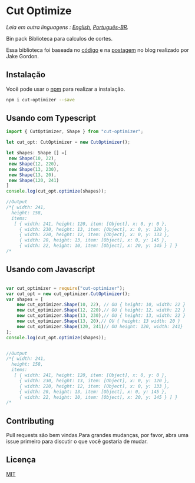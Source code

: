 # Cut Optimize

*Leia em outra linguagens : [English](README.md), [Português-BR](README.pt-br.md).*

Bin pack Biblioteca para calculos de cortes.

Essa biblioteca foi baseada no [código](https://github.com/jakesgordon/bin-packing) e na [postagem](https://codeincomplete.com/posts/bin-packing/) no blog realizado por Jake Gordon.

## Instalação

Você pode usar o [npm](https://www.npmjs.com/package/cut-optimizer) para realizar a instalação.

```bash
npm i cut-optimizer --save
```

## Usando com Typescript

```typescript
import { CutOptimizer, Shape } from "cut-optimizer";

let cut_opt: CutOptimizer = new CutOptimizer();

let shapes: Shape [] =[
 new Shape(10, 22),
 new Shape(12, 220),
 new Shape(13, 230),
 new Shape(13, 20),
 new Shape(120, 241)
]
console.log(cut_opt.optimize(shapes));

//Output
/*{ width: 241,
  height: 158,
  items: 
   [ { width: 241, height: 120, item: [Object], x: 0, y: 0 },
     { width: 230, height: 13, item: [Object], x: 0, y: 120 },
     { width: 220, height: 12, item: [Object], x: 0, y: 133 },
     { width: 20, height: 13, item: [Object], x: 0, y: 145 },
     { width: 22, height: 10, item: [Object], x: 20, y: 145 } ] }
/*
```

## Usando com Javascript 

```javascript

var cut_optimizer = require("cut-optimizer");
var cut_opt = new cut_optimizer.CutOptimizer();
var shapes = [
    new cut_optimizer.Shape(10, 22), // OU { height: 10, width: 22 }
    new cut_optimizer.Shape(12, 220),// OU { height: 12, width: 22 }
    new cut_optimizer.Shape(13, 230),// OU { height: 13, width: 22 }
    new cut_optimizer.Shape(13, 20),// OU { height: 13 width: 20 }
    new cut_optimizer.Shape(120, 241)// OU height: 120, width: 241}
];
console.log(cut_opt.optimize(shapes));


//Output
/*{ width: 241,
  height: 158,
  items: 
   [ { width: 241, height: 120, item: [Object], x: 0, y: 0 },
     { width: 230, height: 13, item: [Object], x: 0, y: 120 },
     { width: 220, height: 12, item: [Object], x: 0, y: 133 },
     { width: 20, height: 13, item: [Object], x: 0, y: 145 },
     { width: 22, height: 10, item: [Object], x: 20, y: 145 } ] }
/*
```

## Contributing
Pull requests são bem vindas.Para grandes mudanças, por favor, abra uma issue primeiro para discutir o que você gostaria de mudar.


## Licença
[MIT](https://choosealicense.com/licenses/mit/)